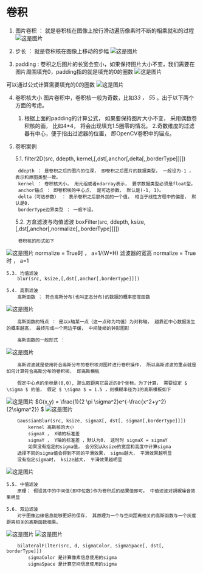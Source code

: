 # 卷积

1. 图片卷积 ： 就是卷积核在图像上按行滑动遍历像素时不断的相乘就和的过程
![这是图片](./img/卷积.jpg "Magic Gardens")

2. 步长 ： 就是卷积核在图像上移动的步幅
![这是图片](./img/步长.jpg "Magic Gardens")

3. padding : 卷积之后图片的长宽会变小，如果保持图片大小不变，我们需要在图片周围填充0，padding指的就是填充的0的圈数
![这是图片](./img/padding.jpg "Magic Gardens")

可以通过公式计算需要填充的0的圈数
![这是图片](./img/padding计算.jpg "Magic Gardens")

4. 卷积核大小
图片卷积中，卷积核一般为奇数，比如3*3 ， 5*5 。出于以下两个方面的考虑。
    1. 根据上面的padding的计算公式， 如果要保持图片大小不变， 采用偶数卷积核的画， 比如4*4， 将会出现填充1.5圈零的情况。
    2.奇数维度的过滤器有中心，便于指出过滤器的位置， 即OpenCV卷积中的锚点。

5. 卷积案例

    5.1. filter2D(src, ddepth, kernel,[,dst[,anchor[,delta[,,borderType]]]])

        ddepth ： 是卷积之后的图片的位深， 即卷积之后图片的数据类型， 一般设为-1 ， 表示和原图类型一致。
        kernel ： 卷积核大小， 用元组或者ndarray表示， 要求数据类型必须是float型。
        anchor锚点 ： 即卷积核的中心点， 是可选参数， 默认是(-1, 1)。
        delta（可选参数） ： 表示卷积之后额外加的一个值， 相当于线性方程中的偏差， 默认是0.
        borderType边界类型 ： 一般不设。

    5.2. 方盒滤波与均值滤波
        boxFilter(src, ddepth, ksize,[,dst[,anchor[,normalize[,,borderType]]]])

        卷积核的形式如下
![这是图片](./img/方盒.jpg "Magic Gardens")
        normalize = True时 ， a=1/(W*H) 滤波器的宽高
        normalize = True时 ， a=1

    5.3. 均值滤波
        blur(src, ksize,[,dst[,anchor[,borderType]]])

    5.4. 高斯滤波
        高斯函数 ： 符合高斯分布(也叫正态分布)的数据的概率密度函数
![这是图片](./img/高斯函数.jpg "Magic Gardens")

        高斯函数的特点 ： 是以x轴某一点（这一点称为均值）为对称轴， 越靠近中心数据发生的概率越高， 最终形成一个两边平缓， 中间陡峭的钟形图形

        高斯函数的一般形式 ：
![这是图片](./img/高斯函数一般形式.jpg "Magic Gardens")

        高斯滤波就是使用符合高斯分布的卷积核对图片进行卷积操作， 所以高斯滤波的重点就是如何计算符合高斯分布的卷积核， 即高斯模板

        假定中心点的坐标是(0,0), 那么取距离它最近的8个坐标，为了计算， 需要设定 $ \sigma $ 的值， 假定 $ \sigma $ = 1.5 ，则模糊半径为1的高斯模板如下
![这是图片](./img/高斯滤波.jpg "Magic Gardens")
$G(x,y) =  \frac{1}{2 \pi \sigma^2}e^{-\frac{x^2+y^2}{2\sigma^2}} $
![这是图片](./img/高斯滤波归一化.jpg "Magic Gardens")

        GaussianBlur(src, ksize, sigmaX[, dst[, sigmaY[,borderType]]])
            kernel 高斯核的大小
            sigmaX ， X轴的标准差
            sigmaY ， Y轴的标准差 ，默认为0， 这时时 sigmaX = sigmaY
            如果没有指定的sigma值， 会分别从ksize的宽度和高度中计算sigma
        选择不同的sigma值会得到不同的平滑效果， sigma越大， 平滑效果越明显
        没有指定sigma时， ksize越大， 平滑效果越明显
![这是图片](./img/ksize.jpg "Magic Gardens") 

    5.5. 中值滤波
        原理： 假设其中的中间值(即中位数)作为卷积后的结果值即可。 中值滤波对胡椒噪音效果明显

    5.6. 双边滤波
        对于图像边缘信息能够更好的保存， 其原理为一个与空间距离相关的高斯函数与一个灰度距离相关的高斯函数相乘。
![这是图片](./img/双边滤波.jpg "Magic Gardens")
![这是图片](./img/双边图像.jpg "Magic Gardens") 

        bilateralFilter(src, d, sigmaColor, sigmaSpace[, dst[, borderType]])
            sigmaColor 是计算像素信息使用的sigma
            sigmaSpace 是计算空间信息使用的sigma


        